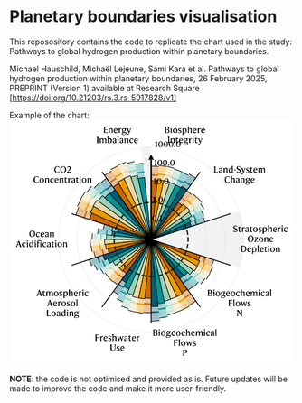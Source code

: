 # Planetary boundaries visualisation

This reposository contains the code to replicate the chart used in the study: Pathways to global hydrogen production within planetary boundaries.

Michael Hauschild, Michaël Lejeune, Sami Kara et al. Pathways to global hydrogen production within planetary boundaries, 26 February 2025, PREPRINT (Version 1) available at Research Square [https://doi.org/10.21203/rs.3.rs-5917828/v1]

Example of the chart:
![Example of the chart](PB_inter.svg)

**NOTE**: the code is not optimised and provided as is. Future updates will be made to improve the code and make it more user-friendly.